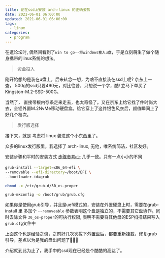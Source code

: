 ```yaml
---
title: 论在ssd上安装 arch-linux 的正确姿势
date: 2021-06-01 06:00:00
updated: 2021-06-01 06:00:00
tags:
  - linux
categories: 
  - program
---
```


在逛论坛时, 偶然间看到了`win to go--将windows塞入u盘`，于是立刻萌生了做个随身携带的linux系统的想法。

<!-- more -->

> 资金投入

刚开始想的是装在u盘上，后来转念一想，为啥不直接装在ssd上呢? 京东上一查，
500g的ssd只要490元，对比往昔，只想说一个字，酷! 立马下单买了 Kingston-M.2-SSD-500G。

当然了， 直接带根内存条走来走去，也太奇怪了。又在京东上给它找了件时尚大衣，全铝外置M.2NvMe移动硬盘盒。给它穿上了这件银色风衣后，颜值瞬间上了好几个档次。

> 发行版选择

接下来，就是 考虑将 linux 装进这个小东西里了。

众多的linux发行版里，我选择了 arch-linux, 无他，唯系统简洁，社区友好。

安装步骤和平时的安装方式 [步骤参考👉](https://github.com/aylax/dothub.d/blob/master/data.d/Bash/make-arch-os.doc) 几乎一致。只有一点小小的不同


```bash
grub-install --target=x86_64-efi \
--removable --efi-directory=/boot/EFI \
--bootloader-id=grub

chmod -x /etc/grub.d/30_os-proper

grub-mkconfig -o /boot/grub/grub.cfg
```

如果你是使用grub引导，并且是uefi模式的，安装在外置硬盘上时，需要在grub-install 里
多加个 `--removeable` 参数表明这个盘是独立的，不需要其它盘协作。同时去除文件
`30_os-proper`的可执行权限, 表明不需要将其他盘的ESP扫描结果写入`grub.cfg`文件中

上面这个也是经验之谈，之前好几次次拔下外置盘后，都要重新挂载，修复grub引导，差点以为是我的盘出问题了🤣🤣🤣 


介绍就到此为止了，我手中的ssd现在已经是个酷酷的高达了。

